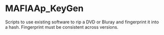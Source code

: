# MAFIAAp_KeyGen
Scripts to use existing software to rip a DVD or Bluray and fingerprint it into a hash. Fingerprint must be consistent across versions. 
